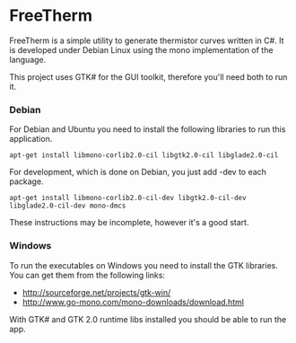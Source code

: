 # FreeTherm

FreeTherm is a simple utility to generate thermistor curves written in C#. It
is developed under Debian Linux using the mono implementation of the language.

This project uses GTK# for the GUI toolkit, therefore you'll need both to run it.

### Debian

For Debian and Ubuntu you need to install the following libraries to run this
application.

	apt-get install libmono-corlib2.0-cil libgtk2.0-cil libglade2.0-cil

For development, which is done on Debian, you just add -dev to each package.

	apt-get install libmono-corlib2.0-cil-dev libgtk2.0-cil-dev libglade2.0-cil-dev mono-dmcs

These instructions may be incomplete, however it's a good start.

### Windows

To run the executables on Windows you need to install the GTK libraries. You
can get them from the following links:

 - http://sourceforge.net/projects/gtk-win/
 - http://www.go-mono.com/mono-downloads/download.html

With GTK# and GTK 2.0 runtime libs installed you should be able to run the app.

